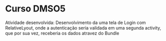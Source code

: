 # Curso DMSO5

Atividade desenvolvida: Desenvolvimento da uma tela de Login com RelativeLyout,
onde a autenticação seria validada em uma segunda activity, que por sua vez, receberia os dados
atravez do Bundle

